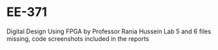 # EE-371
Digital Design Using FPGA by Professor Rania Hussein
Lab 5 and 6 files missing, code screenshots included in the reports
